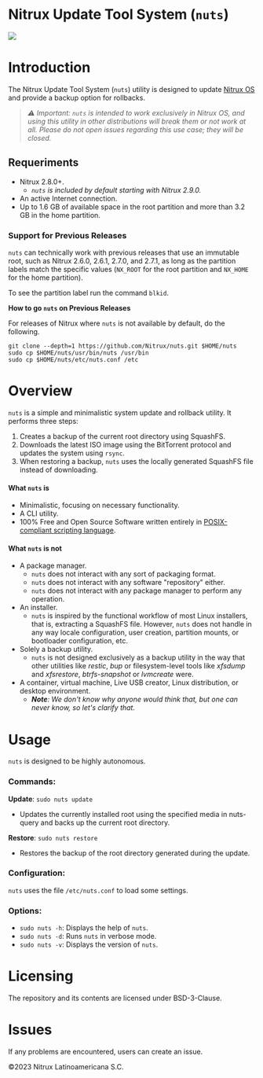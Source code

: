 # Nitrux Update Tool System (`nuts`)

![](https://raw.githubusercontent.com/Nitrux/luv-icon-theme/master/Luv/apps/64/nx-software-updater.svg)


# Introduction

The Nitrux Update Tool System (`nuts`) utility is designed to update [Nitrux OS](https://nxos.org/) and provide a backup option for rollbacks.

> _⚠️ Important: `nuts` is intended to work exclusively in Nitrux OS, and using this utility in other distributions will break them or not work at all. Please do not open issues regarding this use case; they will be closed._


## Requeriments

- Nitrux 2.8.0+.
  - _`nuts` is included by default starting with Nitrux 2.9.0._
- An active Internet connection.
- Up to 1.6 GB of available space in the root partition and more than 3.2 GB in the home partition.


### Support for Previous Releases

`nuts` can technically work with previous releases that use an immutable root, such as Nitrux 2.6.0, 2.6.1, 2.7.0, and 2.7.1, as long as the partition labels match the specific values (`NX_ROOT` for the root partition and `NX_HOME` for the home partition).

To see the partition label run the command `blkid`.

**How to go `nuts` on Previous Releases**

For releases of Nitrux where `nuts` is not available by default, do the following.

```
git clone --depth=1 https://github.com/Nitrux/nuts.git $HOME/nuts
sudo cp $HOME/nuts/usr/bin/nuts /usr/bin
sudo cp $HOME/nuts/etc/nuts.conf /etc
```

# Overview

`nuts` is a simple and minimalistic system update and rollback utility. It performs three steps:

1. Creates a backup of the current root directory using SquashFS.
2. Downloads the latest ISO image using the BitTorrent protocol and updates the system using `rsync`.
3. When restoring a backup, `nuts` uses the locally generated SquashFS file instead of downloading.


#### What `nuts` is

- Minimalistic, focusing on necessary functionality.
- A CLI utility.
- 100% Free and Open Source Software written entirely in [POSIX-compliant scripting language](https://en.wikipedia.org/wiki/Shell_script#Typical_POSIX_scripting_languages).

#### What `nuts` is not

- A package manager.
  - `nuts` does not interact with any sort of packaging format.
  - `nuts` does not interact with any software "repository" either.
  - `nuts` does not interact with any package manager to perform any operation.
- An installer.
  - `nuts` is inspired by the functional workflow of most Linux installers, that is, extracting a SquashFS file. However, `nuts` does not handle in any way locale configuration, user creation, partition mounts, or bootloader configuration, etc.
- Solely a backup utility.
  - `nuts` is not designed exclusively as a backup utility in the way that other utilities like _restic_, _bup_ or filesystem-level tools like _xfsdump_ and _xfsrestore_, _btrfs-snapshot_ or _lvmcreate_ were.
- A container, virtual machine, Live USB creator, Linux distribution, or desktop environment.
  - _**Note**: We don't know why anyone would think that, but one can never know, so let's clarify that._

# Usage

`nuts` is designed to be highly autonomous.

### Commands:

**Update**: `sudo nuts update`
- Updates the currently installed root using the specified media in nuts-query and backs up the current root directory.

**Restore**: `sudo nuts restore`
- Restores the backup of the root directory generated during the update.

### Configuration:

`nuts` uses the file `/etc/nuts.conf` to load some settings.

### Options:

- `sudo nuts -h`: Displays the help of `nuts`.
- `sudo nuts -d`: Runs `nuts` in verbose mode.
- `sudo nuts -v`: Displays the version of `nuts`.

# Licensing

The repository and its contents are licensed under BSD-3-Clause.

# Issues
If any problems are encountered, users can create an issue.

©2023 Nitrux Latinoamericana S.C.
